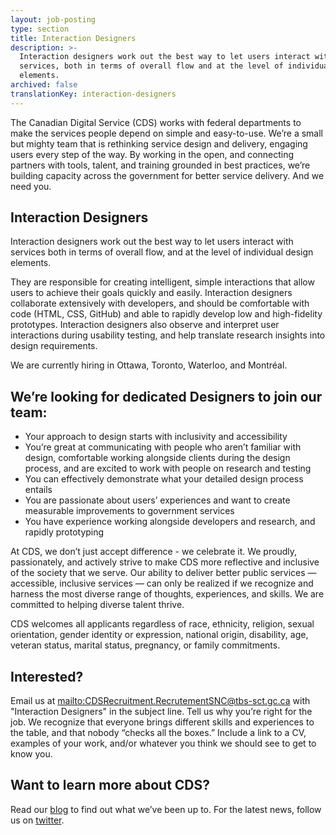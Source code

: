 ```yaml
---
layout: job-posting
type: section
title: Interaction Designers
description: >-
  Interaction designers work out the best way to let users interact with
  services, both in terms of overall flow and at the level of individual design
  elements.
archived: false
translationKey: interaction-designers
---
```

The Canadian Digital Service (CDS) works with federal departments to make the services people depend on simple and easy-to-use. We’re a small but mighty team that is rethinking service design and delivery, engaging users every step of the way. By working in the open, and connecting partners with tools, talent, and training grounded in best practices, we’re building capacity across the government for better service delivery. And we need you.

## Interaction Designers

Interaction designers work out the best way to let users interact with services both in terms of overall flow, and at the level of individual design elements.

They are responsible for creating intelligent, simple interactions that allow users to achieve their goals quickly and easily. Interaction designers collaborate extensively with developers, and should be comfortable with code (HTML, CSS, GitHub) and able to rapidly develop low and high-fidelity prototypes. Interaction designers also observe and interpret user interactions during usability testing, and help translate research insights into design requirements. 

We are currently hiring in Ottawa, Toronto, Waterloo, and Montréal.

## We’re looking for dedicated Designers to join our team:

* Your approach to design starts with inclusivity and accessibility
* You’re great at communicating with people who aren’t familiar with design, comfortable working alongside clients during the design process, and are excited to work with people on research and testing
* You can effectively demonstrate what your detailed design process entails
* You are passionate about users’ experiences and want to create measurable improvements to government services
* You have experience working alongside developers and research, and rapidly prototyping

At CDS, we don’t just accept difference - we celebrate it. We proudly, passionately, and actively strive to make CDS more reflective and inclusive of the society that we serve. Our ability to deliver better public services — accessible, inclusive services — can only be realized if we recognize and harness the most diverse range of thoughts, experiences, and skills. We are committed to helping diverse talent thrive.

CDS welcomes all applicants regardless of race, ethnicity, religion, sexual orientation, gender identity or expression, national origin, disability, age, veteran status, marital status, pregnancy, or family commitments.

## Interested?

Email us at <mailto:CDSRecruitment.RecrutementSNC@tbs-sct.gc.ca> with "Interaction Designers" in the subject line. Tell us why you’re right for the job. We recognize that everyone brings different skills and experiences to the table, and that nobody “checks all the boxes.” Include a link to a CV, examples of your work, and/or whatever you think we should see to get to know you.

## Want to learn more about CDS?

Read our [blog](https://digital.canada.ca/blog/) to find out what we’ve been up to.
For the latest news, follow us on [twitter](https://twitter.com/CDS_GC).
